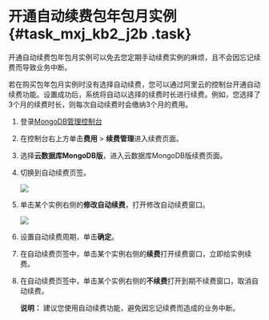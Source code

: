 # 开通自动续费包年包月实例 {#task_mxj_kb2_j2b .task}

开通自动续费包年包月实例可以免去您定期手动续费实例的麻烦，且不会因忘记续费而导致业务中断。

若在购买包年包月实例时没有选择自动续费，您可以通过阿里云的控制台开通自动续费功能。设置成功后，系统将自动以选择的续费时长进行续费。例如，您选择了3个月的续费时长，则每次自动续费时会缴纳3个月的费用。

1.  登录[MongoDB管理控制台](https://mongodb.console.aliyun.com/#/mongodb/list) 
2.  在控制台右上方单击**费用** \> **续费管理**进入续费页面。 
3.  选择**云数据库MongoDB版**，进入云数据库MongoDB版续费页面。 
4.  切换到自动续费页签。 

    ![](http://static-aliyun-doc.oss-cn-hangzhou.aliyuncs.com/assets/img/15365/6740_zh-CN.png)

5.  单击某个实例右侧的**修改自动续费**，打开修改自动续费窗口。 

    ![](http://static-aliyun-doc.oss-cn-hangzhou.aliyuncs.com/assets/img/15365/6739_zh-CN.png)

6.  设置自动续费周期，单击**确定**。 
7.  在自动续费页签中，单击某个实例右侧的**续费**打开续费窗口，立即给实例续费。 
8.  在自动续费页签中，单击某个实例右侧的**不续费**打开到期不续费窗口，取消自动续费。 

    **说明：** 建议您使用自动续费功能，避免因忘记续费而造成的业务中断。


